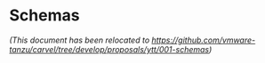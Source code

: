 # Schemas

_(This document has been relocated to https://github.com/vmware-tanzu/carvel/tree/develop/proposals/ytt/001-schemas)_
